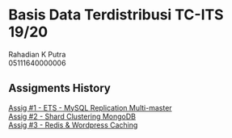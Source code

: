 # Basis Data Terdistribusi TC-ITS 19/20
Rahadian K Putra  
05111640000006  

## Assigments History  
[Assig #1 - ETS - MySQL Replication Multi-master](https://github.com/rahadiankp/bdt19/tree/master/ets)  
[Assig #2 - Shard Clustering MongoDB](https://github.com/rahadiankp/bdt19/tree/master/mongo-sharding)  
[Assig #3 - Redis & Wordpress Caching](https://github.com/rahadiankp/bdt19/tree/master/wordpress-redis)
